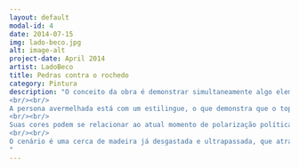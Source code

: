 ```yaml
---
layout: default
modal-id: 4
date: 2014-07-15
img: lado-beco.jpg
alt: image-alt
project-date: April 2014
artist: LadoBeco
title: Pedras contra o rochedo
category: Pintura
description: "O conceito da obra é demonstrar simultaneamente algo elementar e dúbio referenciado em uma brincadeira infantil. Nele trago duas personas em que uma é sustentada pela força da outra, as características físicas delas podem ser entendidas como a pirâmide social que é composta por um base larga, porém limitada de recursos e por isso a persona azul é menor e mais franzina. A persona avermelhada é maior, apesar de ser igualmente franzina, o que pode demonstrar que tanto a base, quanto o topo da pirâmide estão com insuficiência de algo que as nutram de verdade. 
<br/><br/>
A persona avermelhada está com um estilingue, o que demonstra que o topo pirâmide está munido de arma enquanto é sustentado pela base, que mesmo com sua limitação e desvantagem de recursos sustenta o topo. O questionamento principal, se dá ao fato de ambas as personas estarem vendadas, eles tem a arma, o alvo, mas não tem a visão, o que torna a luta contra verdadeiro inimigo mais complexa. 
<br/><br/>
Suas cores podem se relacionar ao atual momento de polarização política do nosso país em que estamos no mesmo lugar, mas divididos. E sem a visão, não conseguimos olhar para baixo para ver as necessidade abaixo do nosso umbigo, e nem para cima para ter uma visão mais ampla. 
<br/><br/>
O cenário é uma cerca de madeira já desgastada e ultrapassada, que atrapalha a visualização de um céu azul perceptível através dos buracos e ranhuras. Esse cenário pode ser interpretado sendo a cerca a velha política, que ainda nos cerca apesar de já podemos ver pequenos buracos que nos conduzem a uma visão mais expansiva do mundo. 
"
---
```

